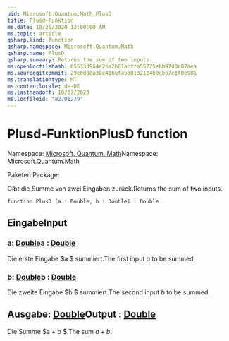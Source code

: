 ```yaml
---
uid: Microsoft.Quantum.Math.PlusD
title: Plusd-Funktion
ms.date: 10/26/2020 12:00:00 AM
ms.topic: article
qsharp.kind: function
qsharp.namespace: Microsoft.Quantum.Math
qsharp.name: PlusD
qsharp.summary: Returns the sum of two inputs.
ms.openlocfilehash: 05533d964e2ba2b01acffa55725ebb97d0c07aea
ms.sourcegitcommit: 29e0d88a30e4166fa580132124b0eb57e1f0e986
ms.translationtype: MT
ms.contentlocale: de-DE
ms.lasthandoff: 10/27/2020
ms.locfileid: "92701279"
---
```

# <a name="plusd-function"></a><span data-ttu-id="119a4-102">Plusd-Funktion</span><span class="sxs-lookup"><span data-stu-id="119a4-102">PlusD function</span></span>

<span data-ttu-id="119a4-103">Namespace: [Microsoft. Quantum. Math](xref:Microsoft.Quantum.Math)</span><span class="sxs-lookup"><span data-stu-id="119a4-103">Namespace: [Microsoft.Quantum.Math](xref:Microsoft.Quantum.Math)</span></span>

<span data-ttu-id="119a4-104">Paketen [](https://nuget.org/packages/)</span><span class="sxs-lookup"><span data-stu-id="119a4-104">Package: [](https://nuget.org/packages/)</span></span>


<span data-ttu-id="119a4-105">Gibt die Summe von zwei Eingaben zurück.</span><span class="sxs-lookup"><span data-stu-id="119a4-105">Returns the sum of two inputs.</span></span>

```qsharp
function PlusD (a : Double, b : Double) : Double
```


## <a name="input"></a><span data-ttu-id="119a4-106">Eingabe</span><span class="sxs-lookup"><span data-stu-id="119a4-106">Input</span></span>

### <a name="a--double"></a><span data-ttu-id="119a4-107">a: [Double](xref:microsoft.quantum.lang-ref.double)</span><span class="sxs-lookup"><span data-stu-id="119a4-107">a : [Double](xref:microsoft.quantum.lang-ref.double)</span></span>

<span data-ttu-id="119a4-108">Die erste Eingabe $a $ summiert.</span><span class="sxs-lookup"><span data-stu-id="119a4-108">The first input $a$ to be summed.</span></span>


### <a name="b--double"></a><span data-ttu-id="119a4-109">b: [Double](xref:microsoft.quantum.lang-ref.double)</span><span class="sxs-lookup"><span data-stu-id="119a4-109">b : [Double](xref:microsoft.quantum.lang-ref.double)</span></span>

<span data-ttu-id="119a4-110">Die zweite Eingabe $b $ summiert.</span><span class="sxs-lookup"><span data-stu-id="119a4-110">The second input $b$ to be summed.</span></span>



## <a name="output--double"></a><span data-ttu-id="119a4-111">Ausgabe: [Double](xref:microsoft.quantum.lang-ref.double)</span><span class="sxs-lookup"><span data-stu-id="119a4-111">Output : [Double](xref:microsoft.quantum.lang-ref.double)</span></span>

<span data-ttu-id="119a4-112">Die Summe $a + b $.</span><span class="sxs-lookup"><span data-stu-id="119a4-112">The sum $a + b$.</span></span>